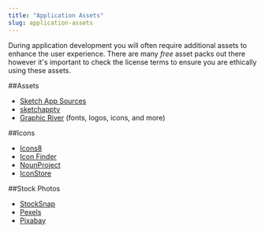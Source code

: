 ```yaml
---
title: "Application Assets"
slug: application-assets
---
```


During application development you will often require additional assets to enhance the user experience. There are many *free* asset packs out there however it's important to check the license terms to ensure you are ethically using these assets.

##Assets
 - [Sketch App Sources](http://www.sketchappsources.com)
 - [sketchapptv](http://browse.sketchapp.tv/)
 - [Graphic River](http://graphicriver.net/) (fonts, logos, icons, and more)

##Icons
 - [Icons8](https://icons8.com/)
 - [Icon Finder](https://www.iconfinder.com)
 - [NounProject](https://www.thenounproject.com)
 - [IconStore](http://iconstore.co/)

##Stock Photos
 - [StockSnap](https://www.stocksnap.io)
 - [Pexels](https://www.pexels.com)
 - [Pixabay](https://www.pixabay.com)


